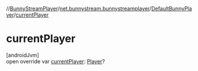 //[BunnyStreamPlayer](../../../index.md)/[net.bunnystream.bunnystreamplayer](../index.md)/[DefaultBunnyPlayer](index.md)/[currentPlayer](current-player.md)

# currentPlayer

[androidJvm]\
open override var [currentPlayer](current-player.md): [Player](https://developer.android.com/reference/kotlin/androidx/media3/common/Player.html)?
